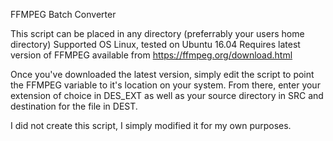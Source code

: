 FFMPEG Batch Converter

This script can be placed in any directory (preferrably your users home directory)
Supported OS Linux, tested on Ubuntu 16.04
Requires latest version of FFMPEG available from https://ffmpeg.org/download.html

Once you've downloaded the latest version, simply edit the script to point the FFMPEG variable to it's location on your system.
From there, enter your extension of choice in DES_EXT as well as your source directory in SRC and destination for the file in DEST.

I did not create this script, I simply modified it for my own purposes.
